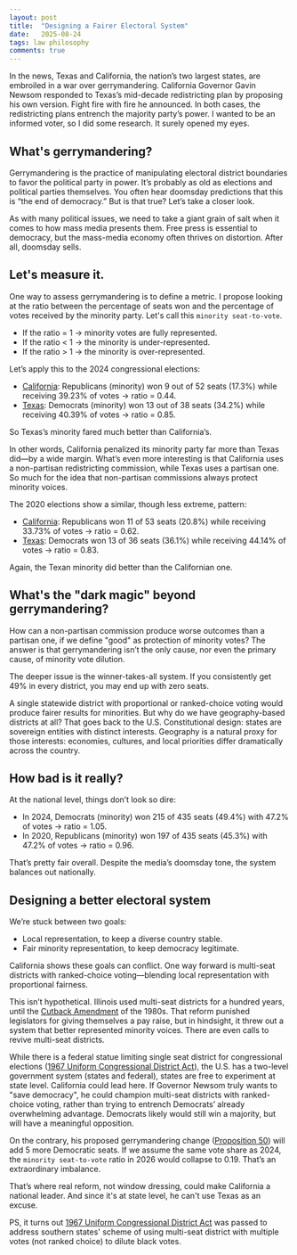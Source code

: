 ```yaml
---
layout: post
title:  "Designing a Fairer Electoral System"
date:   2025-08-24
tags: law philosophy
comments: true
---
```


In the news, Texas and California, the nation’s two largest states, are embroiled in a war over gerrymandering. California Governor Gavin Newsom responded to Texas’s mid-decade redistricting plan by proposing his own version. Fight fire with fire he announced. In both cases, the redistricting plans entrench the majority party’s power. I wanted to be an informed voter, so I did some research. It surely opened my eyes.

## What's gerrymandering?

Gerrymandering is the practice of manipulating electoral district boundaries to favor the political party in power. It’s probably as old as elections and political parties themselves. You often hear doomsday predictions that this is “the end of democracy.” But is that true? Let’s take a closer look.

As with many political issues, we need to take a giant grain of salt when it comes to how mass media presents them. Free press is essential to democracy, but the mass-media economy often thrives on distortion. After all, doomsday sells. 

## Let's measure it.

One way to assess gerrymandering is to define a metric. I propose looking at the ratio between the percentage of seats won and the percentage of votes received by the minority party. Let's call this `minority seat-to-vote`.

* If the ratio = 1 → minority votes are fully represented.
* If the ratio < 1 → the minority is under-represented.
* If the ratio > 1 → the minority is over-represented.

Let’s apply this to the 2024 congressional elections:

* [California](https://en.wikipedia.org/wiki/2024_United_States_House_of_Representatives_elections_in_California): Republicans (minority) won 9 out of 52 seats (17.3%) while receiving 39.23% of votes → ratio = 0.44.
* [Texas](https://en.wikipedia.org/wiki/2024_United_States_House_of_Representatives_elections_in_Texas): Democrats (minority) won 13 out of 38 seats (34.2%) while receiving 40.39% of votes → ratio = 0.85.

So Texas’s minority fared much better than California’s.

In other words, California penalized its minority party far more than Texas did—by a wide margin. What’s even more interesting is that California uses a non-partisan redistricting commission, while Texas uses a partisan one. So much for the idea that non-partisan commissions always protect minority voices.

The 2020 elections show a similar, though less extreme, pattern:
* [California](https://en.wikipedia.org/wiki/2020_United_States_House_of_Representatives_elections_in_California): Republicans won 11 of 53 seats (20.8%) while receiving 33.73% of votes → ratio = 0.62.
* [Texas](https://en.wikipedia.org/wiki/2020_United_States_House_of_Representatives_elections_in_Texas): Democrats won 13 of 36 seats (36.1%) while receiving 44.14% of votes → ratio = 0.83.

Again, the Texan minority did better than the Californian one.

## What's the "dark magic" beyond gerrymandering?

How can a non-partisan commission produce worse outcomes than a partisan one, if we define "good" as protection of minority votes? The answer is that gerrymandering isn’t the only cause, nor even the primary cause, of minority vote dilution.

The deeper issue is the winner-takes-all system. If you consistently get 49% in every district, you may end up with zero seats.

A single statewide district with proportional or ranked-choice voting would produce fairer results for minorities. But why do we have geography-based districts at all? That goes back to the U.S. Constitutional design: states are sovereign entities with distinct interests. Geography is a natural proxy for those interests: economies, cultures, and local priorities differ dramatically across the country.

## How bad is it really?

At the national level, things don’t look so dire:
* In 2024, Democrats (minority) won 215 of 435 seats (49.4%) with 47.2% of votes → ratio = 1.05.
* In 2020, Republicans (minority) won 197 of 435 seats (45.3%) with 47.2% of votes → ratio = 0.96.

That’s pretty fair overall. Despite the media’s doomsday tone, the system balances out nationally.

## Designing a better electoral system

We’re stuck between two goals:
* Local representation, to keep a diverse country stable.
* Fair minority representation, to keep democracy legitimate.

California shows these goals can conflict. One way forward is multi-seat districts with ranked-choice voting—blending local representation with proportional fairness.

This isn’t hypothetical. Illinois used multi-seat districts for a hundred years, until the [Cutback Amendment](https://en.wikipedia.org/wiki/Cutback_Amendment) of the 1980s. That reform punished legislators for giving themselves a pay raise, but in hindsight, it threw out a system that better represented minority voices. There are even calls to revive multi-seat districts.

While there is a federal statue limiting single seat district for congressional elections ([1967 Uniform Congressional District Act](https://en.wikipedia.org/wiki/Uniform_Congressional_District_Act)), the U.S. has a two-level government system (states and federal), states are free to experiment at state level. California could lead here. If Governor Newsom truly wants to "save democracy", he could champion multi-seat districts with ranked-choice voting, rather than trying to entrench Democrats’ already overwhelming advantage. Democrats likely would still win a majority, but will have a meaningful opposition. 

On the contrary, his proposed gerrymandering change ([Proposition 50](https://en.wikipedia.org/wiki/2025_California_Proposition_50)) will add 5 more Democratic seats. If we assume the same vote share as 2024, the `minority seat-to-vote` ratio in 2026 would collapse to 0.19. That’s an extraordinary imbalance.

That’s where real reform, not window dressing, could make California a national leader. And since it's at state level, he can't use Texas as an excuse. 

PS, it turns out [1967 Uniform Congressional District Act](https://en.wikipedia.org/wiki/Uniform_Congressional_District_Act) was passed to address southern states' scheme of using multi-seat district with multiple votes (not ranked choice) to dilute black votes.
